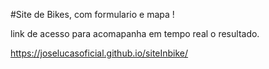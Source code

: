 
#Site de Bikes, com formulario e mapa !

link de acesso para acomapanha em tempo real o resultado.

https://joselucasoficial.github.io/siteInbike/
